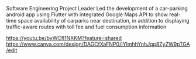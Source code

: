 Software Engineering Project Leader
Led the development of a car-parking android app using Flutter with integrated Google Maps API to show real-time space availability of carparks near destination, in addition to displaying traffic-aware routes with toll fee and fuel consumption information

https://youtu.be/byWCfl1NXKM?feature=shared
https://www.canva.com/design/DAGCfXaFNP0/IYImhhYnhJqp8ZyZW9pTGA/edit
